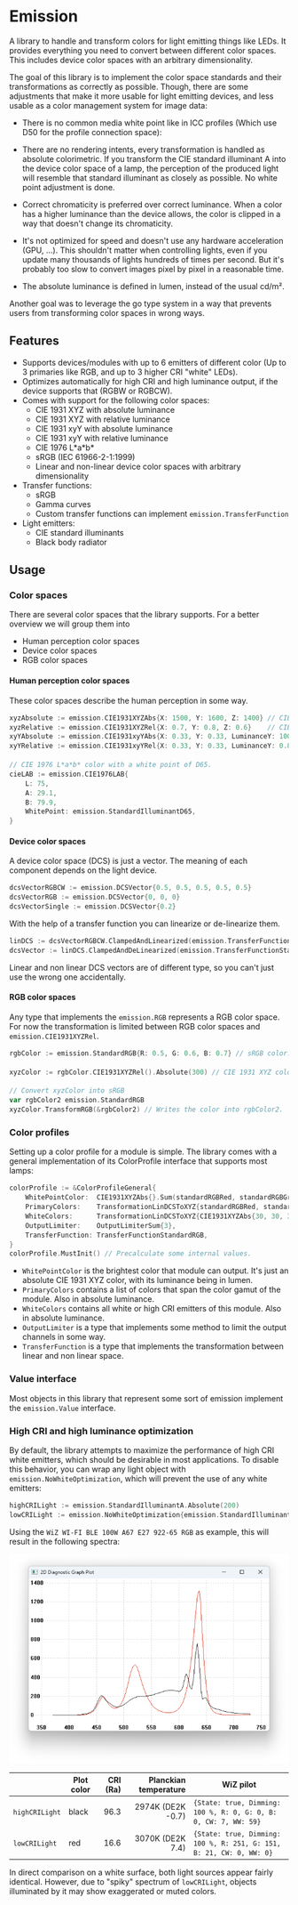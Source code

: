 # Emission

A library to handle and transform colors for light emitting things like LEDs.
It provides everything you need to convert between different color spaces.
This includes device color spaces with an arbitrary dimensionality.

The goal of this library is to implement the color space standards and their transformations as correctly as possible.
Though, there are some adjustments that make it more usable for light emitting devices, and less usable as a color management system for image data:

- There is no common media white point like in ICC profiles (Which use D50 for the profile connection space):

- There are no rendering intents, every transformation is handled as absolute colorimetric.
If you transform the CIE standard illuminant A into the device color space of a lamp, the perception of the produced light will resemble that standard illuminant as closely as possible.
No white point adjustment is done.

- Correct chromaticity is preferred over correct luminance.
When a color has a higher luminance than the device allows, the color is clipped in a way that doesn't change its chromaticity.

- It's not optimized for speed and doesn't use any hardware acceleration (GPU, ...).
This shouldn't matter when controlling lights, even if you update many thousands of lights hundreds of times per second.
But it's probably too slow to convert images pixel by pixel in a reasonable time.

- The absolute luminance is defined in lumen, instead of the usual cd/m².

Another goal was to leverage the go type system in a way that prevents users from transforming color spaces in wrong ways.

## Features

- Supports devices/modules with up to 6 emitters of different color (Up to 3 primaries like RGB, and up to 3 higher CRI "white" LEDs).
- Optimizes automatically for high CRI and high luminance output, if the device supports that (RGBW or RGBCW).
- Comes with support for the following color spaces:
  - CIE 1931 XYZ with absolute luminance
  - CIE 1931 XYZ with relative luminance
  - CIE 1931 xyY with absolute luminance
  - CIE 1931 xyY with relative luminance
  - CIE 1976 L\*a\*b\*
  - sRGB (IEC 61966-2-1:1999)
  - Linear and non-linear device color spaces with arbitrary dimensionality
- Transfer functions:
  - sRGB
  - Gamma curves
  - Custom transfer functions can implement `emission.TransferFunction`
- Light emitters:
  - CIE standard illuminants
  - Black body radiator

## Usage

### Color spaces

There are several color spaces that the library supports.
For a better overview we will group them into

- Human perception color spaces
- Device color spaces
- RGB color spaces

#### Human perception color spaces

These color spaces describe the human perception in some way.

``` go
xyzAbsolute := emission.CIE1931XYZAbs{X: 1500, Y: 1600, Z: 1400} // CIE 1931 XYZ color with an absolute luminance of 1600 lumen.
xyzRelative := emission.CIE1931XYZRel{X: 0.7, Y: 0.8, Z: 0.6}    // CIE 1931 XYZ color with a relative luminance of 0.8.
xyYAbsolute := emission.CIE1931xyYAbs{X: 0.33, Y: 0.33, LuminanceY: 1000} // CIE 1931 xyY color with an absolute luminance of 1000 lumen.
xyYRelative := emission.CIE1931xyYRel{X: 0.33, Y: 0.33, LuminanceY: 0.8}  // CIE 1931 xyY color with a relative luminance of 0.8.

// CIE 1976 L*a*b* color with a white point of D65.
cieLAB := emission.CIE1976LAB{
    L: 75,
    A: 29.1,
    B: 79.9,
    WhitePoint: emission.StandardIlluminantD65,
}
```

#### Device color spaces

A device color space (DCS) is just a vector.
The meaning of each component depends on the light device.

``` go
dcsVectorRGBCW := emission.DCSVector{0.5, 0.5, 0.5, 0.5, 0.5}
dcsVectorRGB := emission.DCSVector{0, 0, 0}
dcsVectorSingle := emission.DCSVector{0.2}
```

With the help of a transfer function you can linearize or de-linearize them.

``` go
linDCS := dcsVectorRGBCW.ClampedAndLinearized(emission.TransferFunctionStandardRGB)
dcsVector := linDCS.ClampedAndDeLinearized(emission.TransferFunctionStandardRGB)
```

Linear and non linear DCS vectors are of different type, so you can't just use the wrong one accidentally.

#### RGB color spaces

Any type that implements the `emission.RGB` represents a RGB color space.
For now the transformation is limited between RGB color spaces and `emission.CIE1931XYZRel`.

``` go
rgbColor := emission.StandardRGB{R: 0.5, G: 0.6, B: 0.7} // sRGB color.

xyzColor := rgbColor.CIE1931XYZRel().Absolute(300) // CIE 1931 XYZ color of that sRGB value with an absolute luminance of 300 lumen.

// Convert xyzColor into sRGB
var rgbColor2 emission.StandardRGB
xyzColor.TransformRGB(&rgbColor2) // Writes the color into rgbColor2.
```

### Color profiles

Setting up a color profile for a module is simple.
The library comes with a general implementation of its ColorProfile interface that supports most lamps:

``` go
colorProfile := &ColorProfileGeneral{
    WhitePointColor:  CIE1931XYZAbs{}.Sum(standardRGBRed, standardRGBGreen, standardRGBBlue),
    PrimaryColors:    TransformationLinDCSToXYZ{standardRGBRed, standardRGBGreen, standardRGBBlue},
    WhiteColors:      TransformationLinDCSToXYZ{CIE1931XYZAbs{30, 30, 30}},
    OutputLimiter:    OutputLimiterSum{3},
    TransferFunction: TransferFunctionStandardRGB,
}
colorProfile.MustInit() // Precalculate some internal values.
```

- `WhitePointColor` is the brightest color that module can output. It's just an absolute CIE 1931 XYZ color, with its luminance being in lumen.
- `PrimaryColors` contains a list of colors that span the color gamut of the module. Also in absolute luminance.
- `WhiteColors` contains all white or high CRI emitters of this module. Also in absolute luminance.
- `OutputLimiter` is a type that implements some method to limit the output channels in some way.
- `TransferFunction` is a type that implements the transformation between linear and non linear space.

### Value interface

Most objects in this library that represent some sort of emission implement the `emission.Value` interface.

### High CRI and high luminance optimization

By default, the library attempts to maximize the performance of high CRI white emitters, which should be desirable in most applications.
To disable this behavior, you can wrap any light object with `emission.NoWhiteOptimization`, which will prevent the use of any white emitters:

``` go
highCRILight := emission.StandardIlluminantA.Absolute(200)
lowCRILight := emission.NoWhiteOptimization{emission.StandardIlluminantA.Absolute(200)}
```

Using the `WiZ WI-FI BLE 100W A67 E27 922-65 RGB` as example, this will result in the following spectra:

![Alt text](images/WiZ%20WI-FI%20BLE%20100W%20A67%20E27%20922-65%20RGB%20CRI-comparison.png)

|                | Plot color | CRI (Ra) | Planckian temperature | WiZ pilot
| -------------- | ---------- | -------: | --------------------: | ---------
| `highCRILight` | black      |     96.3 |     2974K (DE2K -0.7) | `{State: true, Dimming: 100 %, R: 0, G: 0, B: 0, CW: 7, WW: 59}`
| `lowCRILight`  | red        |     16.6 |      3070K (DE2K 7.4) | `{State: true, Dimming: 100 %, R: 251, G: 151, B: 21, CW: 0, WW: 0}`

In direct comparison on a white surface, both light sources appear fairly identical.
However, due to "spiky" spectrum of `lowCRILight`, objects illuminated by it may show exaggerated or muted colors.

